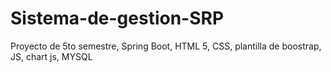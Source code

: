 # Sistema-de-gestion-SRP
Proyecto de 5to semestre, Spring Boot, HTML 5, CSS, plantilla de boostrap, JS, chart js, MYSQL
